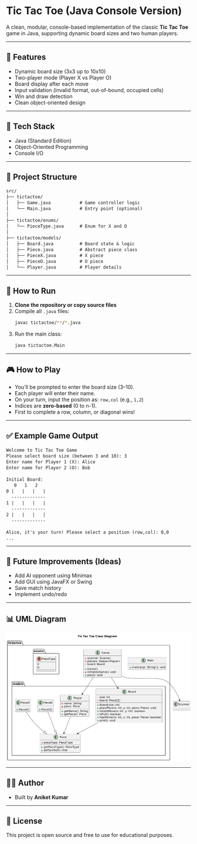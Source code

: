 # Tic Tac Toe (Java Console Version)

A clean, modular, console-based implementation of the classic **Tic Tac Toe** game in Java, supporting dynamic board sizes and two human players.

---

## 🧠 Features

- Dynamic board size (3x3 up to 10x10)
- Two-player mode (Player X vs Player O)
- Board display after each move
- Input validation (invalid format, out-of-bound, occupied cells)
- Win and draw detection
- Clean object-oriented design

---

## 🧩 Tech Stack

- Java (Standard Edition)
- Object-Oriented Programming
- Console I/O

---

## 📁 Project Structure

```
src/
├── tictactoe/
│   ├── Game.java           # Game controller logic
│   └── Main.java           # Entry point (optional)
│
├── tictactoe/enums/
│   └── PieceType.java      # Enum for X and O
│
├── tictactoe/models/
│   ├── Board.java          # Board state & logic
│   ├── Piece.java          # Abstract piece class
│   ├── PieceX.java         # X piece
│   ├── PieceO.java         # O piece
│   └── Player.java         # Player details
```

---

## 🚀 How to Run

1. **Clone the repository or copy source files**
2. Compile all `.java` files:
   ```bash
   javac tictactoe/**/*.java
   ```
3. Run the main class:
   ```bash
   java tictactoe.Main
   ```

---

## 🎮 How to Play

- You'll be prompted to enter the board size (3–10).
- Each player will enter their name.
- On your turn, input the position as: `row,col` (e.g., `1,2`)
- Indices are **zero-based** (0 to n-1).
- First to complete a row, column, or diagonal wins!

---

## ✅ Example Game Output

```
Welcome to Tic Tac Toe Game
Please select board size (between 3 and 10): 3
Enter name for Player 1 (X): Alice
Enter name for Player 2 (O): Bob

Initial Board:
   0   1   2   
0 |   |   |   |
  -------------
1 |   |   |   |
  -------------
2 |   |   |   |
  -------------

Alice, it's your turn! Please select a position (row,col): 0,0
...
```

---

## 📌 Future Improvements (Ideas)

- Add AI opponent using Minimax
- Add GUI using JavaFX or Swing
- Save match history
- Implement undo/redo

---

## 📊 UML Diagram

![Tic Tac Toe UML](assets/tic-tac-toe-uml.png)

---

## 👨‍💻 Author

- Built by **Aniket Kumar**

---

## 📝 License

This project is open source and free to use for educational purposes.
